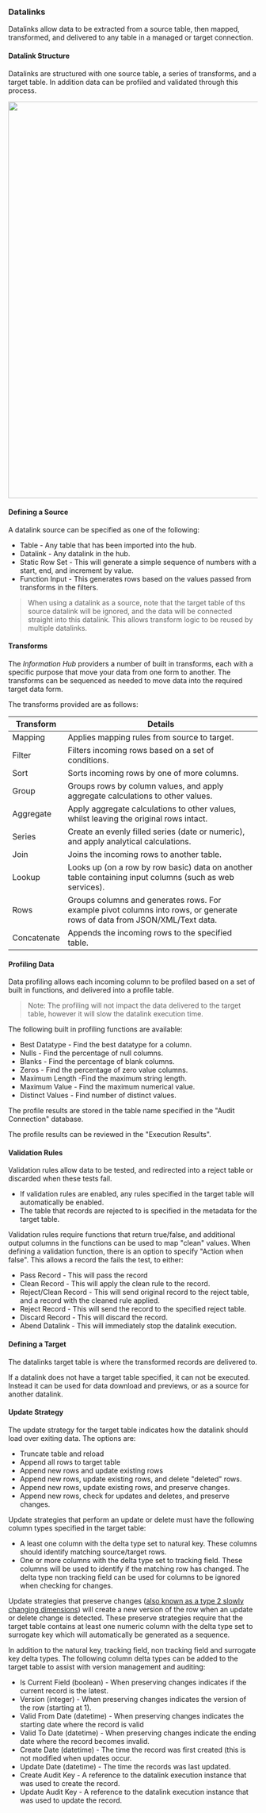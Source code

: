 ### Datalinks

Datalinks allow data to be extracted from a source table, then mapped, transformed, and delivered to any table in a managed or target connection.

#### Datalink Structure

Datalinks are structured with one source table, a series of transforms, and a target table.  In addition data can be profiled and validated through this process.

<img src="{{SERVER}}/assets/img//dexih/datalink_structure.png" width="800"/>


#### Defining a Source

A datalink source can be specified as one of the following:
* Table - Any table that has been imported into the hub.
* Datalink - Any datalink in the hub.
* Static Row Set - This will generate a simple sequence of numbers with a start, end, and increment by value.
* Function Input - This generates rows based on the values passed from transforms in the filters.

> When using a datalink as a source, note that the target table of ths source datalink will be ignored, and the data will be connected straight into this datalink.  This allows transform logic to be reused by multiple datalinks.

#### Transforms

The *Information Hub* providers a number of built in transforms, each with a specific purpose that move your data from one form to another.  The transforms can be sequenced as needed to move data into the required target data form.

The transforms provided are as follows:

|Transform|Details|
|---|---|
| Mapping | Applies mapping rules from source to target. |
| Filter | Filters incoming rows based on a set of conditions. |
| Sort | Sorts incoming rows by one of more columns. |
| Group | Groups rows by column values, and apply aggregate calculations to other values. |
| Aggregate | Apply aggregate calculations to other values, whilst leaving the original rows intact. |
| Series | Create an evenly filled series (date or numeric), and apply analytical calculations. |
| Join | Joins the incoming rows to another table. |
| Lookup | Looks up (on a row by row basic) data on another table containing input columns (such as web services). |
| Rows | Groups columns and generates rows.  For example pivot columns into rows, or generate rows of data from JSON/XML/Text data. |
| Concatenate | Appends the incoming rows to the specified table. |


#### Profiling Data

Data profiling allows each incoming column to be profiled based on a set of built in functions, and delivered into a profile table.

> Note: The profiling will not impact the data delivered to the target table, however it will slow the datalink execution time.

The following built in profiling functions are available:
* Best Datatype - Find the best datatype for a column.
* Nulls - Find the percentage of null columns.
* Blanks - Find the percentage of blank columns.
* Zeros - Find the percentage of zero value columns.
* Maximum Length -Find the maximum string length.
* Maximum Value - Find the maximum numerical value.
* Distinct Values - Find number of distinct values.

The profile results are stored in the table name specified in the "Audit Connection" database.

The profile results can be reviewed in the "Execution Results".

#### Validation Rules

Validation rules allow data to be tested, and redirected into a reject table or discarded when these tests fail.

* If validation rules are enabled, any rules specified in the target table will automatically be enabled.
* The table that records are rejected to is specified in the metadata for the target table.

Validation rules require functions that return true/false, and additional output columns in the functions can be used to map "clean" values.  When defining a validation function, there is an option to specify "Action when false".  This allows a record the fails the test, to either:
* Pass Record - This will pass the record
* Clean Record - This will apply the clean rule to the record.
* Reject/Clean Record - This will send original record to the reject table, and a record with the cleaned rule applied.
* Reject Record - This will send the record to the specified reject table.
* Discard Record - This will discard the record.
* Abend Datalink - This will immediately stop the datalink execution.

#### Defining a Target

The datalinks target table is where the transformed records are delivered to.

If a datalink does not have a target table specified, it can not be executed.  Instead it can be used for data download and previews, or as a source for another datalink.

#### Update Strategy

The update strategy for the target table indicates how the datalink should load over exiting data.  The options are:

* Truncate table and reload
* Append all rows to target table
* Append new rows and update existing rows
* Append new rows, update existing rows, and delete "deleted" rows.
* Append new rows, update existing rows, and preserve changes.
* Append new rows, check for updates and deletes, and preserve changes.

Update strategies that perform an update or delete must have the following column types specified in the target table:
* A least one column with the delta type set to natural key.  These columns should identify matching source/target rows.
* One or more columns with the delta type set to tracking field.  These columns will be used to identify if the matching row has changed.  The delta type non tracking field can be used for columns to be ignored when checking for changes.

Update strategies that preserve changes ([also known as a type 2 slowly changing dimensions](https://en.wikipedia.org/wiki/Slowly_changing_dimension)) will create a new version of the row when an update or delete change is detected.  These preserve strategies require that the target table contains at least one numeric column with the delta type set to surrogate key which will automatically be generated as a sequence.

In addition to the natural key, tracking field, non tracking field and surrogate key delta types.  The following column delta types can be added to the target table to assist with version management and auditing:
* Is Current Field (boolean) - When preserving changes indicates if the current record is the latest.
* Version (integer) - When preserving changes indicates the version of the row (starting at 1).
* Valid From Date (datetime) - When preserving changes indicates the starting date where the record is valid
* Valid To Date (datetime) - When preserving changes indicate the ending date where the record becomes invalid.
* Create Date (datetime) - The time the record was first created (this is not modified when updates occur.
* Update Date (datetime) - The time the records was last updated.
* Create Audit Key - A reference to the datalink execution instance that was used to create the record.
* Update Audit Key - A reference to the datalink execution instance that was used to update the record.
